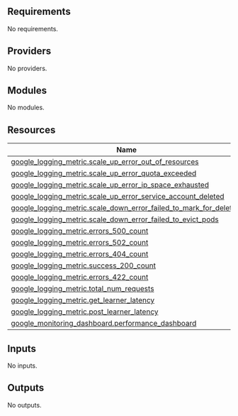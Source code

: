 ## Requirements

No requirements.

## Providers

No providers.

## Modules

No modules.

## Resources

| Name | Type |
|------|------|
| [google_logging_metric.scale_up_error_out_of_resources](https://registry.terraform.io/providers/hashicorp/google/latest/docs/resources/logging_metric) | resource |
| [google_logging_metric.scale_up_error_quota_exceeded](https://registry.terraform.io/providers/hashicorp/google/latest/docs/resources/logging_metric) | resource |
| [google_logging_metric.scale_up_error_ip_space_exhausted](https://registry.terraform.io/providers/hashicorp/google/latest/docs/resources/logging_metric) | resource |
| [google_logging_metric.scale_up_error_service_account_deleted](https://registry.terraform.io/providers/hashicorp/google/latest/docs/resources/logging_metric) | resource |
| [google_logging_metric.scale_down_error_failed_to_mark_for_deletion](https://registry.terraform.io/providers/hashicorp/google/latest/docs/resources/logging_metric) | resource |
| [google_logging_metric.scale_down_error_failed_to_evict_pods](https://registry.terraform.io/providers/hashicorp/google/latest/docs/resources/logging_metric) | resource |
| [google_logging_metric.errors_500_count](https://registry.terraform.io/providers/hashicorp/google/latest/docs/resources/logging_metric) | resource |
| [google_logging_metric.errors_502_count](https://registry.terraform.io/providers/hashicorp/google/latest/docs/resources/logging_metric) | resource |
| [google_logging_metric.errors_404_count](https://registry.terraform.io/providers/hashicorp/google/latest/docs/resources/logging_metric) | resource |
| [google_logging_metric.success_200_count](https://registry.terraform.io/providers/hashicorp/google/latest/docs/resources/logging_metric) | resource |
| [google_logging_metric.errors_422_count](https://registry.terraform.io/providers/hashicorp/google/latest/docs/resources/logging_metric) | resource |
| [google_logging_metric.total_num_requests](https://registry.terraform.io/providers/hashicorp/google/latest/docs/resources/logging_metric) | resource |
| [google_logging_metric.get_learner_latency](https://registry.terraform.io/providers/hashicorp/google/latest/docs/resources/logging_metric) | resource |
| [google_logging_metric.post_learner_latency](https://registry.terraform.io/providers/hashicorp/google/latest/docs/resources/logging_metric) | resource |
| [google_monitoring_dashboard.performance_dashboard](https://registry.terraform.io/providers/hashicorp/google/latest/docs/resources/monitoring_dashboard) | resource |

## Inputs

No inputs.

## Outputs

No outputs.
